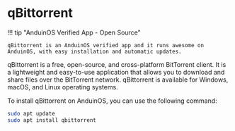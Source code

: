 # qBittorrent

!!! tip "AnduinOS Verified App - Open Source"

    qBittorrent is an AnduinOS verified app and it runs awesome on AnduinOS, with easy installation and automatic updates.

qBittorrent is a free, open-source, and cross-platform BitTorrent client. It is a lightweight and easy-to-use application that allows you to download and share files over the BitTorrent network. qBittorrent is available for Windows, macOS, and Linux operating systems.

To install qBittorrent on AnduinOS, you can use the following command:

```bash
sudo apt update
sudo apt install qbittorrent
```

